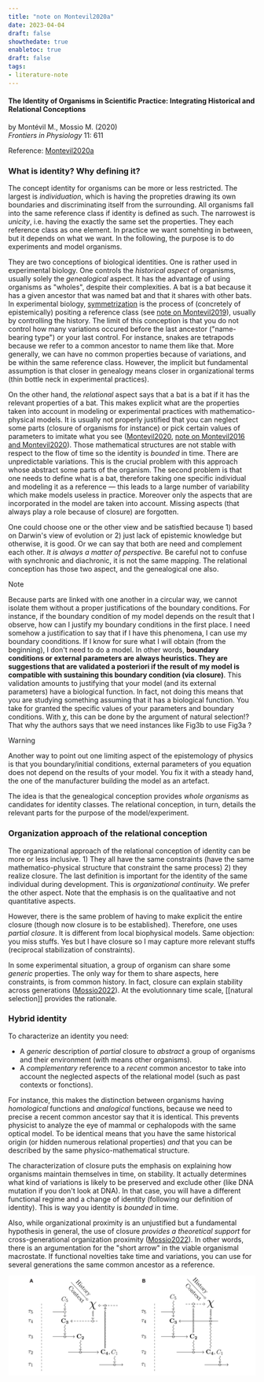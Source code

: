 ```yaml
---
title: "note on Montevil2020a"
date: 2023-04-04
draft: false
showthedate: true
enabletoc: true
draft: false
tags:
- literature-note
---
```


#### **The Identity of Organisms in Scientific Practice: Integrating Historical and Relational Conceptions**     
by Montévil M., Mossio M. (2020)         
*Frontiers in Physiology* 11: 611       

Reference: [Montevil2020a](reference/Montevil2020a.md)


### What is identity? Why defining it?

The concept identity for organisms can be more or less restricted. The largest is *individuation*, which is having the propreties drawing its own boundaries and discriminating itself from the surrounding.  All organisms fall into the same reference class if identity is defined as such. The narrowest is *unicity*, i.e. having the exactly the same set the properties. They each reference class as one element. In practice we want somehting in between, but it depends on what we want. In the following, the purpose is to do experiments and model organisms.

They are two conceptions of biological identities. One is rather used in experimental biology. One controls the *historical aspect* of organisms, usually solely the *genealogical* aspect. It has the advantage of using organisms as "wholes", despite their complexities. A bat is a bat because it has a given ancestor that was named bat and that it shares with other bats. In experimental biology, [symmetrization](concept/symmetrization.md) is the process of (concretely of epistemically) positing a reference class (see [note on Montevil2019](note/note%20on%20Montevil2019.md)), usually by controlling the history. The limit of this conception is that you do not control how many variations occured before the last ancestor ("name-bearing type") or your last control. For instance, snakes are tetrapods because we refer to a common ancestor to name them like that. More generally, we can have no common properties because of variations, and be within the same reference class. However, the implicit but fundamental assumption is that closer in genealogy means closer in organizational terms (thin bottle neck in experimental practices).

On the other hand, the *relational* aspect says that a bat is a bat if it has the relevant properties of a bat. This makes explicit what are the properties taken into account in modeling or experimental practices with mathematico-physical models. It is usually not properly justified that you can neglect some parts (closure of organisms for instance) or pick certain values of parameters to imitate what you see ([Montevil2020](reference/Montevil2020.md), [note on Montevil2016 and Montevil2020](note/note%20on%20Montevil2016%20and%20Montevil2020.md)). Those mathematical structures are not stable with respect to the flow of time so the identity is *bounded* in time. There are unpredictable variations. This is the crucial problem with this approach whose abstract some parts of the organism. The second problem is that one needs to define what is a bat, therefore taking one specific individual and modeling it as a reference — this leads to a large number of variability which make models useless in practice. Moreover only the aspects that are incorporated in the model are taken into account. Missing aspects (that always play a role because of closure) are forgotten. 

One could choose one or the other view and be satisftied because 1) based on Darwin's view of evolution or 2) just lack of epistemic knowledge but otherwise, it is good. Or we can say that both are need and complement each other. *It is always a matter of perspective.* Be careful not to confuse with synchronic and diachronic, it is not the same mapping. The relational conception has those two aspect, and the genealogical one also. 

>[!note] 
>
>Because parts are linked with one another in a circular way, we cannot isolate them without a proper justifications of the boundary conditions. For instance, if the boundary condition of my model depends on the result that I observe, how can I justify my boundary conditions in the first place. I need somehow a justification to say that if I have this phenomena, I can use my boundary coonditions. If I know for sure what I will obtain (from the beginning), I don't need to do a model. In other words, **boundary conditions or external parameters are always heuristics. They are suggestions that are validated a posteriori if the result of my model is compatible with sustaining this boundary condition (via closure)**. This validation amounts to justifying that your model (and its external parameters) have a biological function. In fact, not doing this means that you are studying something assuming that it has a biological function. You take for granted the specific values of your parameters and boundary conditions. With $\chi$, this can be done by the argument of natural selection!? That why the authors says that we need instances like Fig3b to use Fig3a ?

>[!warning]
>
>Another way to point out one limiting aspect of the epistemology of physics is that you boundary/initial conditions, external parameters of you equation does not depend on the results of your model. You fix it with a steady hand, the one of the manufacturer building the model as an artefact. 

The idea is that the genealogical conception provides *whole organisms* as candidates for identity classes. The relational conception, in turn, details the relevant parts for the purpose of the model/experiment.

### Organization approach of the relational conception

The organizational approach of the relational conception of identity can be more or less inclusive. 1) They all have the same constraints (have the same mathematico-physical structure that constraint the same process) 2) they realize closure. The last definition is important for the identity of the same individual during development. This is *organizational continuity*. We prefer the other aspect. Note that the emphasis is on the qualitaative and not quantitative aspects.

However, there is the same problem of having to make explicit the entire closure (though now closure is to be established). Therefore, one uses *partial closure*. It is different from local biophysical models. Same objection: you miss stuffs. Yes but I have closure so I may capture more relevant stuffs (reciprocal stabilization of constraints). 

In some experimental situation, a group of organism can share some *generic* properties. The only way for them to share aspects, here constraints, is from common history. In fact, closure can explain stability across generations ([Mossio2022](reference/Mossio2022.md)). At the evolutionnary time scale, [[natural selection]] provides the rationale. 

### Hybrid identity

To characterize an identity you need:

- A *generic* description of *partial* closure to *abstract* a group of organisms and their environment (with means other organisms).
- A *complementary* reference to a *recent* common ancestor to take into account the neglected aspects of the relational model (such as past contexts or fonctions). 

For instance, this makes the distinction between organisms having *homological* functions and *analogical* functions, because we need to precise a recent common ancestor say that it is identical. This prevents physicist to analyze the eye of mammal or cephalopods with the same optical model. To be identical means that you have the same historical origin (or hidden numerous relational properties) *and* that you can be described by the same physico-mathematical structure. 

The characterization of closure puts the emphasis on explaining how organisms maintain themselves in time, on stability. It actually determines what kind of variations is likely to be preserved and exclude other (like DNA mutation if you don't look at DNA). In that case, you will have a different functional regime and a change of identity (following our definition of identity). This is way you identity is *bounded* in time. 

Also, while organizational proximity is an unjustified but a fundamental hypothesis in general, the use of closure *provides a theoretical support* for cross-generational organization proximity ([Mossio2022](reference/Mossio2022.md)). In other words, there is an argumentation for the "short arrow" in the viable organismal macrostate. If functional novelties take time and variations, you can use for several generations the same common ancestor as a reference. 


![](images/Pasted%20image%2020230404124000.png)